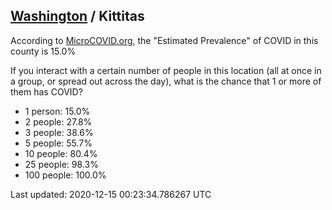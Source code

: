 
## [Washington](/united-states/washington) / Kittitas

According to [MicroCOVID.org](http://microcovid.org),
the "Estimated Prevalence" of COVID in this county is 15.0%

If you interact with a certain number of people in this location
(all at once in a group, or spread out across the day), what is the chance that
1 or more of them has COVID?

- 1 person: 15.0%
- 2 people: 27.8%
- 3 people: 38.6%
- 5 people: 55.7%
- 10 people: 80.4%
- 25 people: 98.3%
- 100 people: 100.0%

Last updated: 2020-12-15 00:23:34.786267 UTC
